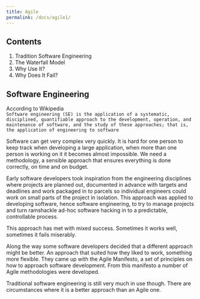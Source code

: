 ```yaml
---
title: Agile
permalink: /docs/agile1/
---
```


## Contents

1. Tradition Software Engineering
2. The Waterfall Model
3. Why Use It?
4. Why Does It Fail?

## Software Engineering

According to Wikipedia  
``` Software engineering (SE) is the application of a systematic, disciplined, quantifiable approach to the development, operation, and maintenance of software, and the study of these approaches; that is, the application of engineering to software ```

Software can get very complex very quickly. It is hard for one person to keep track when developing a large application, when more than one person is working on it it becomes almost impossible. We need a methodology, a sensible approach that ensures everything is done correctly, on time and on budget.  

Early software developers took inspiration from the engineering disciplines where projects are planned out, documented in advance with targets and deadlines and work packaged in to parcels so individual engineers could work on small parts of the project in isolation. This approach was applied to developing software, hence software engineering, to try to manage projects and turn ramshackle ad-hoc software hacking in to a predictable, controllable process.  

This approach has met with mixed success. Sometimes it works well, sometimes it fails miserably.  

Along the way some software developers decided that a different approach might be better. An approach that suited how they liked to work, something more flexible. They came up with the Agile Manifesto, a set of principles on how to approach software development. From this manifesto a number of Agile methodologies were developed. 

Traditional software engineering is still very much in use though. There are circumstances where it is a better approach than an Agile one.